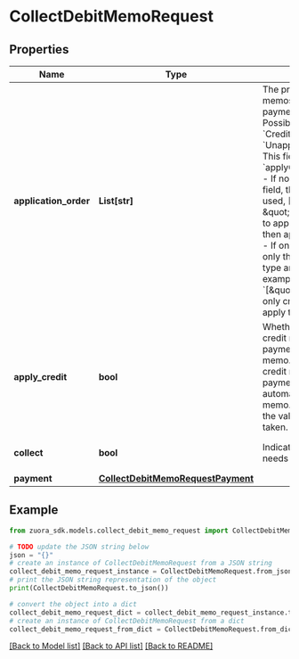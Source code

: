 # CollectDebitMemoRequest


## Properties

Name | Type | Description | Notes
------------ | ------------- | ------------- | -------------
**application_order** | **List[str]** | The priority order to apply credit memos and/or unapplied payments to the debit memo. Possible item values are: &#x60;CreditMemo&#x60;, &#x60;UnappliedPayment&#x60;.  **Note:**   - This field is valid only if the &#x60;applyCredit&#x60; field is set to &#x60;true&#x60;.   - If no value is specified for this field, the default priority order is used, [\&quot;CreditMemo\&quot;, \&quot;UnappliedPayment\&quot;], to apply credit memos first and then apply unapplied payments.   - If only one item is specified, only the items of the spedified type are applied to invoices. For example, if the value is &#x60;[\&quot;CreditMemo\&quot;]&#x60;, only credit memos are used to apply the debit memo.  | [optional] 
**apply_credit** | **bool** | Whether to automatically apply credit memos or unapplied payments, or both to the debit memo. If the value is &#x60;true&#x60;, the credit memo or unapplied payment, or both will be automatically applied to the debit memo. If no value is specified or the value is &#x60;false&#x60;, no action is taken.  | [optional] [default to False]
**collect** | **bool** | Indicates if the current request needs to collect payment or not.  | [optional] [default to False]
**payment** | [**CollectDebitMemoRequestPayment**](CollectDebitMemoRequestPayment.md) |  | [optional] 

## Example

```python
from zuora_sdk.models.collect_debit_memo_request import CollectDebitMemoRequest

# TODO update the JSON string below
json = "{}"
# create an instance of CollectDebitMemoRequest from a JSON string
collect_debit_memo_request_instance = CollectDebitMemoRequest.from_json(json)
# print the JSON string representation of the object
print(CollectDebitMemoRequest.to_json())

# convert the object into a dict
collect_debit_memo_request_dict = collect_debit_memo_request_instance.to_dict()
# create an instance of CollectDebitMemoRequest from a dict
collect_debit_memo_request_from_dict = CollectDebitMemoRequest.from_dict(collect_debit_memo_request_dict)
```
[[Back to Model list]](../README.md#documentation-for-models) [[Back to API list]](../README.md#documentation-for-api-endpoints) [[Back to README]](../README.md)


